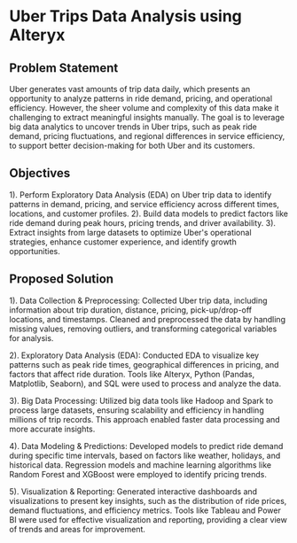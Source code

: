 # Uber Trips Data Analysis using Alteryx

## Problem Statement
Uber generates vast amounts of trip data daily, which presents an opportunity to analyze patterns in ride demand, pricing, and operational efficiency. However, the sheer volume and complexity of this data make it challenging to extract meaningful insights manually. The goal is to leverage big data analytics to uncover trends in Uber trips, such as peak ride demand, pricing fluctuations, and regional differences in service efficiency, to support better decision-making for both Uber and its customers.

## Objectives
1). Perform Exploratory Data Analysis (EDA) on Uber trip data to identify patterns in demand, pricing, and service efficiency across different times, locations, and customer profiles.
2). Build data models to predict factors like ride demand during peak hours, pricing trends, and driver availability.
3). Extract insights from large datasets to optimize Uber's operational strategies, enhance customer experience, and identify growth opportunities.

## Proposed Solution
1). Data Collection & Preprocessing: Collected Uber trip data, including information about trip duration, distance, pricing, pick-up/drop-off locations, and timestamps. Cleaned and preprocessed the data by handling missing values, removing outliers, and transforming categorical variables for analysis.

2). Exploratory Data Analysis (EDA): Conducted EDA to visualize key patterns such as peak ride times, geographical differences in pricing, and factors that affect ride duration. Tools like Alteryx, Python (Pandas, Matplotlib, Seaborn), and SQL were used to process and analyze the data.

3). Big Data Processing: Utilized big data tools like Hadoop and Spark to process large datasets, ensuring scalability and efficiency in handling millions of trip records. This approach enabled faster data processing and more accurate insights.

4). Data Modeling & Predictions: Developed models to predict ride demand during specific time intervals, based on factors like weather, holidays, and historical data. Regression models and machine learning algorithms like Random Forest and XGBoost were employed to identify pricing trends.

5). Visualization & Reporting: Generated interactive dashboards and visualizations to present key insights, such as the distribution of ride prices, demand fluctuations, and efficiency metrics. Tools like Tableau and Power BI were used for effective visualization and reporting, providing a clear view of trends and areas for improvement.
